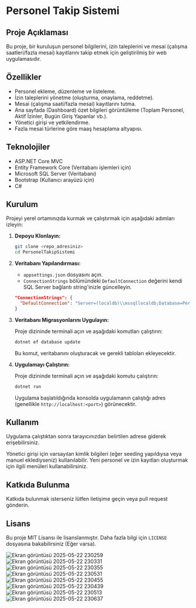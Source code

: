 # Personel Takip Sistemi

## Proje Açıklaması

Bu proje, bir kuruluşun personel bilgilerini, izin taleplerini ve mesai (çalışma saatleri/fazla mesai) kayıtlarını takip etmek için geliştirilmiş bir web uygulamasıdır.

## Özellikler

- Personel ekleme, düzenleme ve listeleme.
- İzin taleplerini yönetme (oluşturma, onaylama, reddetme).
- Mesai (çalışma saati/fazla mesai) kayıtlarını tutma.
- Ana sayfada (Dashboard) özet bilgileri görüntüleme (Toplam Personel, Aktif İzinler, Bugün Giriş Yapanlar vb.).
- Yönetici girişi ve yetkilendirme.
- Fazla mesai türlerine göre maaş hesaplama altyapısı.

## Teknolojiler

- ASP.NET Core MVC
- Entity Framework Core (Veritabanı işlemleri için)
- Microsoft SQL Server (Veritabanı)
- Bootstrap (Kullanıcı arayüzü için)
- C#

## Kurulum

Projeyi yerel ortamınızda kurmak ve çalıştırmak için aşağıdaki adımları izleyin:

1.  **Depoyu Klonlayın:**

    ```bash
    git clone <repo_adresiniz>
    cd PersonelTakipSistemi
    ```

2.  **Veritabanı Yapılandırması:**

    - `appsettings.json` dosyasını açın.
    - `ConnectionStrings` bölümündeki `DefaultConnection` değerini kendi SQL Server bağlantı string'inizle güncelleyin.

    ```json
    "ConnectionStrings": {
      "DefaultConnection": "Server=(localdb)\\mssqllocaldb;Database=PersonelTakipSistemi;Trusted_Connection=True;MultipleActiveResultSets=true"
    }
    ```

3.  **Veritabanı Migrasyonlarını Uygulayın:**

    Proje dizininde terminali açın ve aşağıdaki komutları çalıştırın:

    ```bash
    dotnet ef database update
    ```

    Bu komut, veritabanını oluşturacak ve gerekli tabloları ekleyecektir.

4.  **Uygulamayı Çalıştırın:**

    Proje dizininde terminali açın ve aşağıdaki komutu çalıştırın:

    ```bash
    dotnet run
    ```

    Uygulama başlatıldığında konsolda uygulamanın çalıştığı adres (genellikle `http://localhost:<port>`) görünecektir.

## Kullanım

Uygulama çalıştıktan sonra tarayıcınızdan belirtilen adrese giderek erişebilirsiniz.

Yönetici girişi için varsayılan kimlik bilgileri (eğer seeding yapıldıysa veya manuel eklediyseniz) kullanılabilir. Yeni personel ve izin kayıtları oluşturmak için ilgili menüleri kullanabilirsiniz.

## Katkıda Bulunma

Katkıda bulunmak isterseniz lütfen iletişime geçin veya pull request gönderin.

## Lisans

Bu proje MIT Lisansı ile lisanslanmıştır. Daha fazla bilgi için `LICENSE` dosyasına bakabilirsiniz (Eğer varsa). 

![Ekran görüntüsü 2025-05-22 230259](https://github.com/user-attachments/assets/4462ad14-cb35-47ab-a6ee-65e28decf261)
![Ekran görüntüsü 2025-05-22 230331](https://github.com/user-attachments/assets/e1668e28-a37f-4965-b188-b7bc13db24fa)
![Ekran görüntüsü 2025-05-22 230355](https://github.com/user-attachments/assets/ec8b5013-0325-43be-9191-70bf18c9a3bb)
![Ekran görüntüsü 2025-05-22 230531](https://github.com/user-attachments/assets/ce1e8c2b-695f-42c8-9dab-9d0ca2737c0a)
![Ekran görüntüsü 2025-05-22 230455](https://github.com/user-attachments/assets/b494c308-efb6-4bef-8ea9-2e1769b71dd9)
![Ekran görüntüsü 2025-05-22 230439](https://github.com/user-attachments/assets/997e598b-3544-4fcd-a72a-6a10054fe7fc)
![Ekran görüntüsü 2025-05-22 230513](https://github.com/user-attachments/assets/2cdf6d45-fb03-4a89-b25f-bd4aecf7d79a)
![Ekran görüntüsü 2025-05-22 230637](https://github.com/user-attachments/assets/4de33295-70fb-4e7b-89d2-69c97e48341c)
